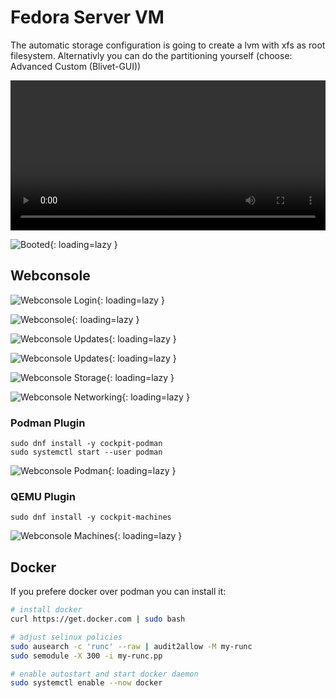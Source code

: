 # Fedora Server VM

The automatic storage configuration is going to create a lvm with xfs as root filesystem.
Alternativly you can do the partitioning yourself (choose: Advanced Custom (Blivet-GUI))

<video width="100%" height="240" controls>
  <source src="../../video/services/fedora34_vm.mp4" type="video/mp4">
</video>

![Booted](../img/services/fedora_vm_booted.png?raw=true){: loading=lazy }

## Webconsole

![Webconsole Login](../img/services/fedora_vm_webconsole_login.png?raw=true){: loading=lazy }

![Webconsole](../img/services/fedora_vm_webconsole.png?raw=true){: loading=lazy }

![Webconsole Updates](../img/services/fedora_vm_webconsole_updates.png?raw=true){: loading=lazy }

![Webconsole Updates](../img/services/fedora_vm_webconsole_updates_running.png?raw=true){: loading=lazy }

![Webconsole Storage](../img/services/fedora_vm_webconsole_storage.png?raw=true){: loading=lazy }

![Webconsole Networking](../img/services/fedora_vm_webconsole_networking.png?raw=true){: loading=lazy }

### Podman Plugin
```shell
sudo dnf install -y cockpit-podman
sudo systemctl start --user podman
```

![Webconsole Podman](../img/services/fedora_vm_webconsole_podman.png?raw=true){: loading=lazy }

### QEMU Plugin
```shell
sudo dnf install -y cockpit-machines
```

![Webconsole Machines](../img/services/fedora_vm_webconsole_machines.png?raw=true){: loading=lazy }

## Docker
If you prefere docker over podman you can install it:
```bash
# install docker
curl https://get.docker.com | sudo bash

# adjust selinux policies
sudo ausearch -c 'runc' --raw | audit2allow -M my-runc
sudo semodule -X 300 -i my-runc.pp

# enable autostart and start docker daemon
sudo systemctl enable --now docker
```
